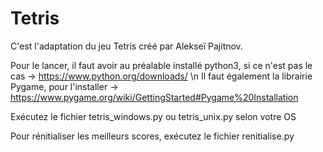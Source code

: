 # Tetris
C'est l'adaptation du jeu Tetris créé par Alekseï Pajitnov.

Pour le lancer, il faut avoir au préalable installé python3, si ce n'est pas le cas -> https://www.python.org/downloads/ \n 
Il faut également la librairie Pygame, pour l'installer -> https://www.pygame.org/wiki/GettingStarted#Pygame%20Installation

Exécutez le fichier tetris_windows.py ou tetris_unix.py selon votre OS

Pour rénitialiser les meilleurs scores, exécutez le fichier renitialise.py
